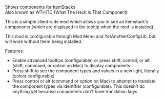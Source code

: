 Shows components for ItemStacks</br>
Also known as WTHITC (What The Heck Is That Component)

This is a simple client-side mod which allows you to see an itemstack's components (which are displayed in the tooltip when the mod is installed).

This mod is configurable through Mod Menu and YetAnotherConfigLib, but will work without them being installed.

Features:
- Enable advanced tooltips (configurable) or press shift, control, or alt (shift, command, or option on Mac) to display components
- Press shift to see the component types and values in a new light, literally (colors configurable)
- Press control or alt (command or option on Mac) to attempt to translate the component types via identifier (configurable). This doesn't do anything yet because components don't have translation keys.
